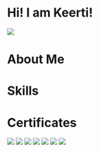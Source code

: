 # Hi! I am Keerti!
<a href="https://www.linkedin.com/in/keertimaan97/"><img src="https://img.shields.io/badge/Keerti-0A66C2?style=for-the-badge&logo=linkedin"/></a>

# About Me

# Skills

# Certificates
<a href="https://www.credly.com/badges/0a6f60b4-2aef-432f-a523-bc1ce555b97e/"><img src="https://img.shields.io/badge/GIAC%20Security%20Essentials%20(GSEC)-0A66C2?style=for-the-badge"/></a>
<a href="https://www.credly.com/badges/a21bdbe9-39aa-4e95-acc5-498799a84d5f/"><img src="https://img.shields.io/badge/Security%2B-red?style=for-the-badge&logo=comptia"/></a>
<a href="https://www.credly.com/badges/7d7f5018-cd00-4262-9bb3-5d53bd5adcf2/"><img src="https://img.shields.io/badge/GIAC%20Advisory%20Board-%23FFD700?style=for-the-badge"/></a>
<a href="https://www.credly.com/badges/24460eb3-6521-46d1-8bc9-503533863a9a/"><img src="https://img.shields.io/badge/Splunk%20Core%20Certified%20User-black?style=for-the-badge&logo=splunk"/></a>
<a href="https://www.credly.com/badges/1dc8cd57-0bfb-4dd4-aee7-f3cf42a451d5/"><img src="https://img.shields.io/badge/GIAC%20Foundational%20Cybersecurity%20Technologies%20(GFACT)-purple?style=for-the-badge"/></a>
<a href="https://www.credly.com/badges/865a6528-0400-472c-a682-94bf4516bfc9/"><img src="https://img.shields.io/badge/Microsoft%20Certified%3A%20Azure%20Fundamentals-blue?style=for-the-badge"/></a>
<a href="https://www.credly.com/badges/bc389ea6-c2e2-4165-a16c-6b2dbec652c7"><img src="https://img.shields.io/badge/%20AWS%20Certified%20Cloud%20Practitioner-gray?style=for-the-badge&logo=amazonwebservices"/></a>

<!---
keerti97/keerti97 is a ✨ special ✨ repository because its `README.md` (this file) appears on your GitHub profile.
You can click the Preview link to take a look at your changes.
--->

